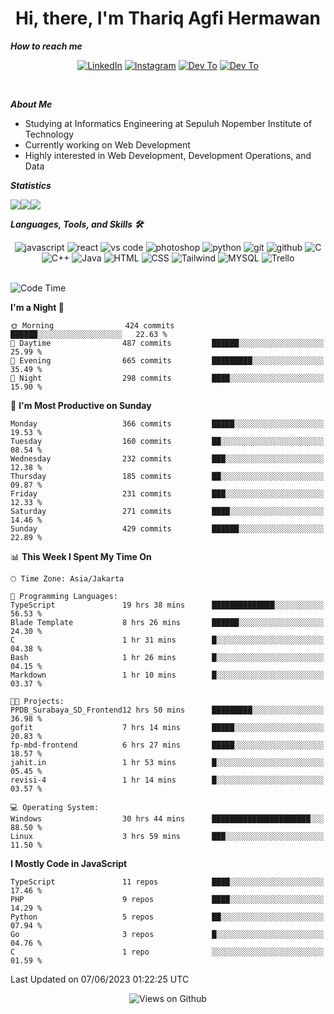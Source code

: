 <div align="center">
  <h1>Hi, there, I'm Thariq Agfi Hermawan</h1>
</div>


***How to reach me***
<p align='center'>
   <a href="https://www.linkedin.com/in/thariqagfihermawan" target="_blank"><img src="https://img.shields.io/badge/LinkedIn-0077B5?style=for-the-badge&logo=linkedin&logoColor=white" alt="LinkedIn"></a>
   <a href="https://www.instagram.com/thoriqagfi" target="_blank"><img src="https://img.shields.io/badge/Instagram-E4405F?style=for-the-badge&logo=instagram&logoColor=white" alt="Instagram"></a>
   <a href="https://medium.com/@thoriq.aghfi60" target="_blank"><img src="https://img.shields.io/badge/Medium-12100E?style=for-the-badge&logo=medium&logoColor=white" alt="Dev To"></a>
   <a href="https://linktr.ee/thoriqagfi" target="_blank"><img src="https://img.shields.io/badge/linktree-1de9b6?style=for-the-badge&logo=linktree&logoColor=white" alt="Dev To"></a>
</p>

<br>

***About Me***
- Studying at Informatics Engineering at Sepuluh Nopember Institute of Technology
- Currently working on Web Development
- Highly interested in Web Development, Development Operations, and Data

***Statistics***

<!-- [![GitHub Streak](http://github-readme-streak-stats.herokuapp.com?user=thoriqagfi&theme=dark)](https://git.io/streak-stats) -->

<div align="center">
  <div style="display: flex;">
    <img src="http://github-readme-streak-stats.herokuapp.com?user=thoriqagfi&theme=chartreuse-dark"/>
    <img src="https://github-readme-stats.vercel.app/api/top-langs/?username=thoriqagfi&layout=compact&&theme=chartreuse-dark&langs_count=8)](https://github.com/thoriqagfi"/>
    <img src="https://github-readme-stats.vercel.app/api?username=thoriqagfi&show_icons=true&theme=chartreuse-dark"/>
  </div>
</div>

<!-- [![Top Langs](https://github-readme-stats.vercel.app/api/top-langs/?username=thoriqagfi&layout=compact&&theme=chartreuse-dark&langs_count=8)](https://github.com/thoriqagfi)
< ![Agfi's GitHub stats](https://github-readme-stats.vercel.app/api?username=thoriqagfi&show_icons=true&theme=chartreuse-dark) -->

***Languages, Tools, and Skills 🛠***

  <div align="center">
    <img src="https://img.shields.io/badge/JavaScript-F7DF1E?style=for-the-badge&logo=javascript&logoColor=black" alt="javascript" />
    <img src="https://img.shields.io/badge/React-61DAFB?style=for-the-badge&logo=react&logoColor=black" alt="react" />
    <img src="https://img.shields.io/badge/vs%20code-007ACC?style=for-the-badge&logo=visual%20studio%20code&logoColor=white" alt="vs code" />
    <img src="https://img.shields.io/badge/adobe%20photoshop-31A8FF?style=for-the-badge&logo=adobe%20photoshop&logoColor=white" alt="photoshop" />
    <img src="https://img.shields.io/badge/python-3776AB?style=for-the-badge&logo=python&logoColor=white" alt="python" />
    <img src="https://img.shields.io/badge/Git-F05032?style=for-the-badge&logo=git&logoColor=white" alt="git" />
    <img src="https://img.shields.io/badge/GitHub-100000?style=for-the-badge&logo=github&logoColor=white" alt="github" />
    <img src="https://img.shields.io/badge/c-%2300599C.svg?style=for-the-badge&logo=c&logoColor=white" alt="C" />
    <img src="https://img.shields.io/badge/c++-%2300599C.svg?style=for-the-badge&logo=c%2B%2B&logoColor=white" alt="C++" />
    <img src="https://img.shields.io/badge/Java-ED8B00?style=for-the-badge&logo=java&logoColor=white" alt="Java"/>
    <img src="https://img.shields.io/badge/HTML5-E34F26?style=for-the-badge&logo=html5&logoColor=white" alt="HTML" />
    <img src="https://img.shields.io/badge/CSS-239120?&style=for-the-badge&logo=css3&logoColor=white" alt ="CSS" />
    <img src="https://img.shields.io/badge/tailwindcss-%2338B2AC.svg?style=for-the-badge&logo=tailwind-css&logoColor=white" alt="Tailwind" />
    <img src="https://img.shields.io/badge/MySQL-00000F?style=for-the-badge&logo=mysql&logoColor=white" alt="MYSQL" />
    <img src="https://img.shields.io/badge/Trello-%23026AA7.svg?style=for-the-badge&logo=Trello&logoColor=white" alt="Trello" />
  </div><br>

<!--START_SECTION:waka-->
![Code Time](http://img.shields.io/badge/Code%20Time-460%20hrs%2049%20mins-blue)

**I'm a Night 🦉** 

```text
🌞 Morning                424 commits         ██████░░░░░░░░░░░░░░░░░░░   22.63 % 
🌆 Daytime                487 commits         ██████░░░░░░░░░░░░░░░░░░░   25.99 % 
🌃 Evening                665 commits         █████████░░░░░░░░░░░░░░░░   35.49 % 
🌙 Night                  298 commits         ████░░░░░░░░░░░░░░░░░░░░░   15.90 % 
```
📅 **I'm Most Productive on Sunday** 

```text
Monday                   366 commits         █████░░░░░░░░░░░░░░░░░░░░   19.53 % 
Tuesday                  160 commits         ██░░░░░░░░░░░░░░░░░░░░░░░   08.54 % 
Wednesday                232 commits         ███░░░░░░░░░░░░░░░░░░░░░░   12.38 % 
Thursday                 185 commits         ██░░░░░░░░░░░░░░░░░░░░░░░   09.87 % 
Friday                   231 commits         ███░░░░░░░░░░░░░░░░░░░░░░   12.33 % 
Saturday                 271 commits         ████░░░░░░░░░░░░░░░░░░░░░   14.46 % 
Sunday                   429 commits         ██████░░░░░░░░░░░░░░░░░░░   22.89 % 
```


📊 **This Week I Spent My Time On** 

```text
🕑︎ Time Zone: Asia/Jakarta

💬 Programming Languages: 
TypeScript               19 hrs 38 mins      ██████████████░░░░░░░░░░░   56.53 % 
Blade Template           8 hrs 26 mins       ██████░░░░░░░░░░░░░░░░░░░   24.30 % 
C                        1 hr 31 mins        █░░░░░░░░░░░░░░░░░░░░░░░░   04.38 % 
Bash                     1 hr 26 mins        █░░░░░░░░░░░░░░░░░░░░░░░░   04.15 % 
Markdown                 1 hr 10 mins        █░░░░░░░░░░░░░░░░░░░░░░░░   03.37 % 

🐱‍💻 Projects: 
PPDB_Surabaya_SD_Frontend12 hrs 50 mins      █████████░░░░░░░░░░░░░░░░   36.98 % 
gofit                    7 hrs 14 mins       █████░░░░░░░░░░░░░░░░░░░░   20.83 % 
fp-mbd-frontend          6 hrs 27 mins       █████░░░░░░░░░░░░░░░░░░░░   18.57 % 
jahit.in                 1 hr 53 mins        █░░░░░░░░░░░░░░░░░░░░░░░░   05.45 % 
revisi-4                 1 hr 14 mins        █░░░░░░░░░░░░░░░░░░░░░░░░   03.57 % 

💻 Operating System: 
Windows                  30 hrs 44 mins      ██████████████████████░░░   88.50 % 
Linux                    3 hrs 59 mins       ███░░░░░░░░░░░░░░░░░░░░░░   11.50 % 
```

**I Mostly Code in JavaScript** 

```text
TypeScript               11 repos            ████░░░░░░░░░░░░░░░░░░░░░   17.46 % 
PHP                      9 repos             ████░░░░░░░░░░░░░░░░░░░░░   14.29 % 
Python                   5 repos             ██░░░░░░░░░░░░░░░░░░░░░░░   07.94 % 
Go                       3 repos             █░░░░░░░░░░░░░░░░░░░░░░░░   04.76 % 
C                        1 repo              ░░░░░░░░░░░░░░░░░░░░░░░░░   01.59 % 
```




 Last Updated on 07/06/2023 01:22:25 UTC
<!--END_SECTION:waka-->

<div align="center">
<img src="https://komarev.com/ghpvc/?username=thoriqagfi&color=blue" alt="Views on Github" />
</div>
